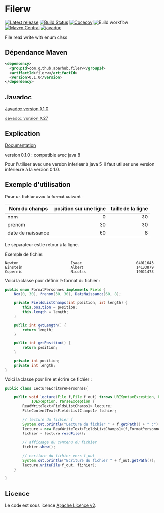 Filerw
======

[![Latest release](https://img.shields.io/github/release/abarhub/filerw.svg)](https://github.com/abarhub/filerw/releases/latest)
[![Build Status](https://travis-ci.com/abarhub/filerw.svg?branch=master)](https://travis-ci.com/abarhub/filerw)
[![Codecov](https://codecov.io/gh/abarhub/filerw/branch/master/graph/badge.svg)](https://codecov.io/gh/abarhub/filerw)
![Build workflow](https://github.com/abarhub/filerw/actions/workflows/maven.yml/badge.svg)
[![Maven Central](https://maven-badges.herokuapp.com/maven-central/com.github.abarhub.filerw/filerw/badge.svg)](https://maven-badges.herokuapp.com/maven-central/com.github.abarhub.filerw/filerw)
[![javadoc](https://javadoc.io/badge2/com.github.abarhub.filerw/filerw/javadoc.svg)](https://javadoc.io/doc/com.github.abarhub.filerw/filerw)

File read write with enum class  

Dépendance Maven
----------------

```xml
<dependency>
  <groupId>com.github.abarhub.filerw</groupId>
  <artifactId>filerw</artifactId>
  <version>0.1.0</version>
</dependency>
```

Javadoc
-------

[Javadoc version 0.1.0](https://abarhub.github.io/filerw/documentation/version_0.1.0/apidocs)

[Javadoc version 0.27](https://abarhub.github.io/filerw/documentation/version_0.27/apidocs)

Explication
-----------

[Documentation](https://abarhub.github.io/filerw/)

version 0.1.0 : compatible avec java 8

Pour l'utiliser avec une version inferieur à java 5, il faut utiliser une version inférieure à la version 0.1.0.


Exemple d'utilisation
---------------------

Pour un fichier avec le format suivant :

| Nom du champs | position sur une ligne | taille de la ligne |
| ------------- |--------------:| -----:|
| nom     | 0 | 30 |
| prenom  | 30 | 30 |
| date de naissance | 60 | 8 |


Le séparateur est le retour à la ligne.

Exemple de fichier:

```
Newton                        Isaac                         04011643
Einstein                      Albert                        14103879
Copernic                      Nicolas                       19021473
```

Voici la classe pour définir le format du fichier :
```java
public enum FormatPersonnes implements Field {
	Nom(0, 30), Prenom(30, 30), DateNaissance(60, 8);

	private FieldsListChamps(int position, int length) {
		this.position = position;
		this.length = length;
	}

	public int getLength() {
		return length;
	}

	public int getPosition() {
		return position;
	}

	private int position;
	private int length;
}
```

Voici la classe pour lire et écrire ce fichier :
```java
public class LectureEcriturePersonnes{

	public void lecture(File f,File f_out) throws URISyntaxException, FileNotFoundException,
			IOException, ParseException {
		ReadWriteText<FieldsListChamps1> lecture;
		FileContentText<FieldsListChamps1> fichier;
		
		// lecture du fichier f
		System.out.println("Lecture du fichier " + f.getPath() + " :");
		lecture = new ReadWriteText<FieldsListChamps1>(f,FormatPersonnes.class);
		fichier = lecture.readFile();
		
		// affichage du contenu du fichier
		fichier.show();
		
		// ecriture du fichier vers f_out
		System.out.println("Ecriture du fichier " + f_out.getPath());
		lecture.writeFile(f_out, fichier);
	}

}
```

Licence
-------
Le code est sous licence [Apache Licence v2](https://www.apache.org/licenses/LICENSE-2.0).
